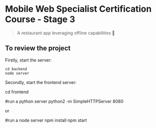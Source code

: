 # Mobile Web Specialist Certification Course - Stage 3

> A restaurant app leveraging offline capabilities 🍕

## To review the project

Firstly, start the server:

```shell
cd backend
node server
```

Secondly, start the frontend server:

cd frontend 

#run a python server
python2 -m SimpleHTTPServer 8080

or

#run a node server
npm install
npm start

